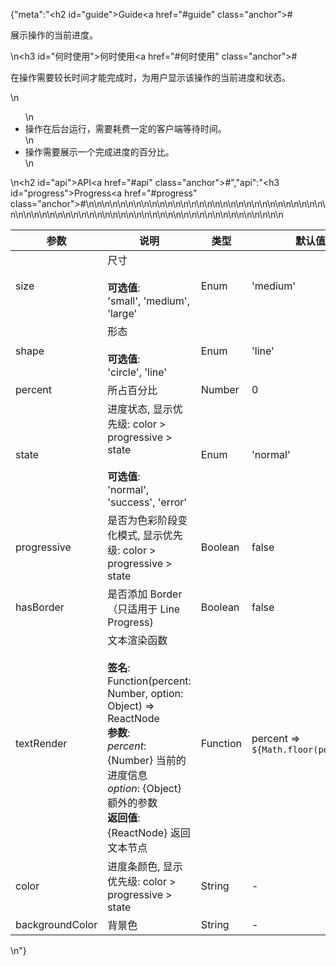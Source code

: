 {"meta":"<h2 id=\"guide\">Guide<a href=\"#guide\" class=\"anchor\">#</a></h2><p>&#x5C55;&#x793A;&#x64CD;&#x4F5C;&#x7684;&#x5F53;&#x524D;&#x8FDB;&#x5EA6;&#x3002;</p>\n<h3 id=\"&#x4F55;&#x65F6;&#x4F7F;&#x7528;\">&#x4F55;&#x65F6;&#x4F7F;&#x7528;<a href=\"#&#x4F55;&#x65F6;&#x4F7F;&#x7528;\" class=\"anchor\">#</a></h3><p>&#x5728;&#x64CD;&#x4F5C;&#x9700;&#x8981;&#x8F83;&#x957F;&#x65F6;&#x95F4;&#x624D;&#x80FD;&#x5B8C;&#x6210;&#x65F6;&#xFF0C;&#x4E3A;&#x7528;&#x6237;&#x663E;&#x793A;&#x8BE5;&#x64CD;&#x4F5C;&#x7684;&#x5F53;&#x524D;&#x8FDB;&#x5EA6;&#x548C;&#x72B6;&#x6001;&#x3002;</p>\n<ul>\n<li>&#x64CD;&#x4F5C;&#x5728;&#x540E;&#x53F0;&#x8FD0;&#x884C;&#xFF0C;&#x9700;&#x8981;&#x8017;&#x8D39;&#x4E00;&#x5B9A;&#x7684;&#x5BA2;&#x6237;&#x7AEF;&#x7B49;&#x5F85;&#x65F6;&#x95F4;&#x3002;</li>\n<li>&#x64CD;&#x4F5C;&#x9700;&#x8981;&#x5C55;&#x793A;&#x4E00;&#x4E2A;&#x5B8C;&#x6210;&#x8FDB;&#x5EA6;&#x7684;&#x767E;&#x5206;&#x6BD4;&#x3002;</li>\n</ul>\n<h2 id=\"api\">API<a href=\"#api\" class=\"anchor\">#</a></h2>","api":"<h3 id=\"progress\">Progress<a href=\"#progress\" class=\"anchor\">#</a></h3><table>\n<thead>\n<tr>\n<th>&#x53C2;&#x6570;</th>\n<th>&#x8BF4;&#x660E;</th>\n<th>&#x7C7B;&#x578B;</th>\n<th>&#x9ED8;&#x8BA4;&#x503C;</th>\n</tr>\n</thead>\n<tbody>\n<tr>\n<td>size</td>\n<td>&#x5C3A;&#x5BF8;<br><br><strong>&#x53EF;&#x9009;&#x503C;</strong>:<br>&apos;small&apos;, &apos;medium&apos;, &apos;large&apos;</td>\n<td>Enum</td>\n<td>&apos;medium&apos;</td>\n</tr>\n<tr>\n<td>shape</td>\n<td>&#x5F62;&#x6001;<br><br><strong>&#x53EF;&#x9009;&#x503C;</strong>:<br>&apos;circle&apos;, &apos;line&apos;</td>\n<td>Enum</td>\n<td>&apos;line&apos;</td>\n</tr>\n<tr>\n<td>percent</td>\n<td>&#x6240;&#x5360;&#x767E;&#x5206;&#x6BD4;</td>\n<td>Number</td>\n<td>0</td>\n</tr>\n<tr>\n<td>state</td>\n<td>&#x8FDB;&#x5EA6;&#x72B6;&#x6001;, &#x663E;&#x793A;&#x4F18;&#x5148;&#x7EA7;: color &gt; progressive &gt; state<br><br><strong>&#x53EF;&#x9009;&#x503C;</strong>:<br>&apos;normal&apos;, &apos;success&apos;, &apos;error&apos;</td>\n<td>Enum</td>\n<td>&apos;normal&apos;</td>\n</tr>\n<tr>\n<td>progressive</td>\n<td>&#x662F;&#x5426;&#x4E3A;&#x8272;&#x5F69;&#x9636;&#x6BB5;&#x53D8;&#x5316;&#x6A21;&#x5F0F;, &#x663E;&#x793A;&#x4F18;&#x5148;&#x7EA7;: color &gt; progressive &gt; state</td>\n<td>Boolean</td>\n<td>false</td>\n</tr>\n<tr>\n<td>hasBorder</td>\n<td>&#x662F;&#x5426;&#x6DFB;&#x52A0; Border&#xFF08;&#x53EA;&#x9002;&#x7528;&#x4E8E; Line Progress)</td>\n<td>Boolean</td>\n<td>false</td>\n</tr>\n<tr>\n<td>textRender</td>\n<td>&#x6587;&#x672C;&#x6E32;&#x67D3;&#x51FD;&#x6570;<br><br><strong>&#x7B7E;&#x540D;</strong>:<br>Function(percent: Number, option: Object) =&gt; ReactNode<br><strong>&#x53C2;&#x6570;</strong>:<br><em>percent</em>: {Number} &#x5F53;&#x524D;&#x7684;&#x8FDB;&#x5EA6;&#x4FE1;&#x606F;<br><em>option</em>: {Object} &#x989D;&#x5916;&#x7684;&#x53C2;&#x6570;<br><strong>&#x8FD4;&#x56DE;&#x503C;</strong>:<br>{ReactNode} &#x8FD4;&#x56DE;&#x6587;&#x672C;&#x8282;&#x70B9;<br></td>\n<td>Function</td>\n<td>percent =&gt; <code>${Math.floor(percent)}%</code></td>\n</tr>\n<tr>\n<td>color</td>\n<td>&#x8FDB;&#x5EA6;&#x6761;&#x989C;&#x8272;, &#x663E;&#x793A;&#x4F18;&#x5148;&#x7EA7;: color &gt; progressive &gt; state</td>\n<td>String</td>\n<td>-</td>\n</tr>\n<tr>\n<td>backgroundColor</td>\n<td>&#x80CC;&#x666F;&#x8272;</td>\n<td>String</td>\n<td>-</td>\n</tr>\n</tbody>\n</table>\n"}